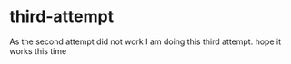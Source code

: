 # third-attempt
As the second attempt did not work I am doing this third attempt. hope it works this time
